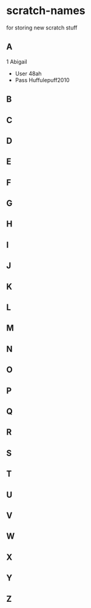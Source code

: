 # scratch-names
for storing new scratch stuff
## A
1 Abigail
  - User 48ah
  - Pass Huffulepuff2010
## B 
## C 
## D
## E
## F
## G
## H 
## I 
## J 
## K
## L
## M
## N
## O 
## P 
## Q
## R 
## S 
## T 
## U
## V
## W 
## X
## Y 
## Z